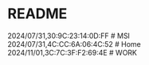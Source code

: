 # README


2024/07/31,30:9C:23:14:0D:FF # MSI   
2024/07/31,4C:CC:6A:06:4C:52 # Home   
2024/11/01,3C:7C:3F:F2:69:4E # WORK
